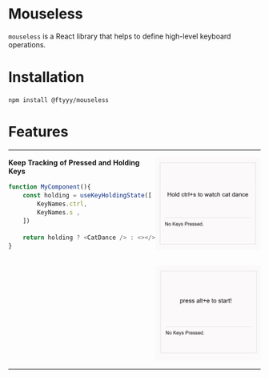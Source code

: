 # Mouseless

`mouseless` is a React library that helps to define high-level keyboard operations.

# Installation

`npm install @ftyyy/mouseless`

# Features

<table style="border: none !important; border-collapse: collapse !important; border-spacing: 0 !important; padding: 0 !important; margin: 0 !important;">
<tr style="border: none !important;">

<td style="border: none !important; padding: 0 !important;" width="50%">

**Keep Tracking of Pressed and Holding Keys**

```javascript
function MyComponent(){
    const holding = useKeyHoldingState([
        KeyNames.ctrl, 
        KeyNames.s , 
    ])

    return holding ? <CatDance /> : <></>
}
```

</td>
<td style="border: none !important; padding: 0 !important;" width="50%">

![illu_holding.gif](resources/illu_holding.gif)

</td>
</tr>
<tr style="border: none !important;">
<td style="border: none !important; padding: 0 !important;" width="50%">


</td>
<td style="border: none !important; padding: 0 !important;" width="50%">

![illu_moving.gif](resources/illu_moving.gif)

</td>

</tr>

</table>


